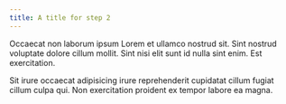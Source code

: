 ```yaml
---
title: A title for step 2
---
```


Occaecat non laborum ipsum Lorem et ullamco nostrud sit. Sint nostrud voluptate dolore cillum mollit. Sint nisi elit sunt id nulla sint enim. Est exercitation.

Sit irure occaecat adipisicing irure reprehenderit cupidatat cillum fugiat cillum culpa qui. Non exercitation proident ex tempor labore ea magna.
